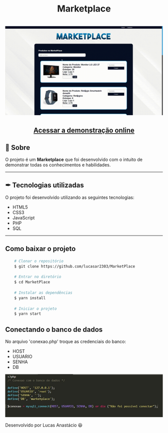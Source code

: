 <h1 align="center">
Marketplace
</h1>

<h1>
	<img src="apresentacao.gif">
</h1>

<h2 align="center">
	<a href="http://lucasanastacio.ga/html/index.php"> Acessar a demonstração online </a>
</h2>


## 📃 Sobre

O projeto é um **Marketplace** que foi desenvolvido com o intuito de demonstrar todas os conhecimentos e habilidades.

---

## ✒ Tecnologias utilizadas

O projeto foi desenvolvido utilizando as seguintes tecnologias:

- HTML5
- CSS3
- JavaScript
- PHP
- SQL

---

## Como baixar o projeto

```bash
	# Clonar o repositório
	$ git clone https://github.com/lucasar2303/MarketPlace

	# Entrar no diretório
	$ cd MarketPlace

	# Instalar as dependências
	$ yarn install

	# Iniciar o projeto
	$ yarn start
```

## Conectando o banco de dados

No arquivo 'conexao.php' troque as credenciais do banco:
- HOST
- USUARIO
- SENHA
- DB
<img src="BD.jpg">



Desenvolvido por Lucas Anastácio 😆